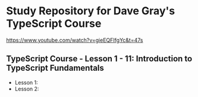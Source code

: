 # Study Repository for Dave Gray's TypeScript Course
https://www.youtube.com/watch?v=gieEQFIfgYc&t=47s


## TypeScript Course - Lesson 1 - 11: Introduction to TypeScript Fundamentals

- Lesson 1: 
- Lesson 2: